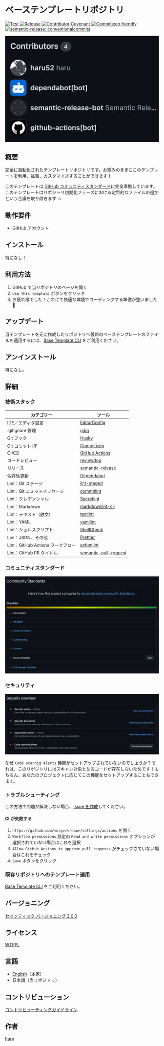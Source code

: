 # ベーステンプレートリポジトリ

[![Test](https://github.com/haru52/base_template_ja/actions/workflows/test.yml/badge.svg)](https://github.com/haru52/base_template_ja/actions/workflows/test.yml)
[![Release](https://github.com/haru52/base_template_ja/actions/workflows/release.yml/badge.svg)](https://github.com/haru52/base_template_ja/actions/workflows/release.yml)
[![Contributor Covenant](https://img.shields.io/badge/Contributor%20Covenant-2.0-4baaaa.svg)](CODE_OF_CONDUCT.md)
[![Commitizen friendly](https://img.shields.io/badge/commitizen-friendly-brightgreen.svg)](https://commitizen.github.io/cz-cli/)
[![semantic-release: conventionalcommits](https://img.shields.io/badge/semantic--release-conventionalcommits-e10079?logo=semantic-release)](https://github.com/semantic-release/semantic-release)

[![Contributors](images/contributors.png)](https://github.com/haru52/base_template_ja/graphs/contributors)

## 概要

完全に自動化されたテンプレートリポジトリです。お望みのままにこのテンプレートを利用、拡張、カスタマイズすることができます！

このテンプレートは [GitHub コミュニティスタンダード](https://github.com/haru52/base_template_ja/community)に完全準拠しています。このテンプレートはリポジトリ初期化フェーズにおける定型的なファイルの追加という苦痛を取り除きます ☺️

## 動作要件

- GitHub アカウント

## インストール

特になし！

## 利用方法

1. GitHub で当リポジトリのページを開く
2. `Use this template` ボタンをクリック
3. お疲れ様でした！これにて快適な環境でコーディングする準備が整いました 🎉

## アップデート

当テンプレートを元に作成したリポジトリへ最新のベーステンプレートのファイルを適用するには、[Base Template CLI][base-template-cli] をご利用ください。

## アンインストール

特になし。

## 詳細

### 技術スタック

|            カテゴリー             |                                        ツール                                         |
| --------------------------------- | ------------------------------------------------------------------------------------- |
| IDE／エディタ設定                 | [EditorConfig](https://editorconfig.org/)                                             |
| .gitignore 管理                   | [gibo](https://github.com/simonwhitaker/gibo#readme)                                  |
| Git フック                        | [Husky](https://typicode.github.io/husky)                                             |
| Git コミット I/F                  | [Commitizen](https://commitizen.github.io/cz-cli/)                                    |
| CI/CD                             | [GitHub Actions](https://github.com/features/actions)                                 |
| コードレビュー                    | [reviewdog](https://github.com/reviewdog/reviewdog#readme)                            |
| リリース                          | [semantic-release](https://semantic-release.gitbook.io/semantic-release/)             |
| 依存性更新                        | [Dependabot](https://docs.github.com/ja/code-security/dependabot)                     |
| Lint：Git ステージ                | [lint-staged](https://github.com/okonet/lint-staged#readme)                           |
| Lint：Git コミットメッセージ      | [commitlint](https://commitlint.js.org/)                                              |
| Lint：クレデンシャル              | [Secretlint](https://github.com/secretlint/secretlint#readme)                         |
| Lint：Markdown                    | [markdownlint-cli](https://github.com/igorshubovych/markdownlint-cli#readme)          |
| Lint：テキスト（散文）            | [textlint](https://textlint.github.io/)                                               |
| Lint：YAML                        | [yamllint](https://yamllint.readthedocs.io/)                                          |
| Lint：シェルスクリプト            | [ShellCheck](https://github.com/koalaman/shellcheck#readme)                           |
| Lint：JSON、その他                | [Prettier](https://prettier.io/)                                                      |
| Lint：GitHub Actions ワークフロー | [actionlint](https://github.com/rhysd/actionlint#readme)                              |
| Lint：GitHub PR タイトル          | [semantic-pull-request](https://github.com/marketplace/actions/semantic-pull-request) |

### コミュニティスタンダード

[![Community Standards](images/community_standards.png)](https://github.com/haru52/base_template_ja/community)

### セキュリティ

[![Security overview](images/security_overview.png)](https://github.com/haru52/base_template_ja/security)

なぜ `Code scannig alerts` 機能がセットアップされていないのでしょうか？それは、このリポジトリにはスキャン対象となるコードが存在しないためです！もちろん、あなたのプロジェクトに応じてこの機能をセットアップすることもできます。

### トラブルシューティング

この方法で問題が解決しない場合、[issue を作成](https://github.com/haru52/base_template_ja/issues/new/choose)してください。

#### CI が失敗する

1. `https://github.com/<org>/<repo>/settings/actions` を開く
2. `Workflow permissions` 設定の `Read and write permissions` オプションが選択されていない場合はこれを選択
3. `Allow GitHub Actions to approve pull requests` がチェックさていない場合はこれをチェック
4. `Save` ボタンをクリック

### 既存リポジトリへのテンプレート適用

[Base Template CLI][base-template-cli] をご利用ください。

## バージョニング

[セマンティック バージョニング 2.0.0](https://semver.org/lang/ja/spec/v2.0.0.html)

## ライセンス

[WTFPL](LICENSE)

## 言語

- [English](https://github.com/haru52/base_template#readme)（本家）
- 日本語（当リポジトリ）

## コントリビューション

[コントリビューティングガイドライン](CONTRIBUTING.md)

## 作者

[haru](https://haru52.com/)

[base-template-cli]: https://github.com/haru52/base_template_cli#readme
